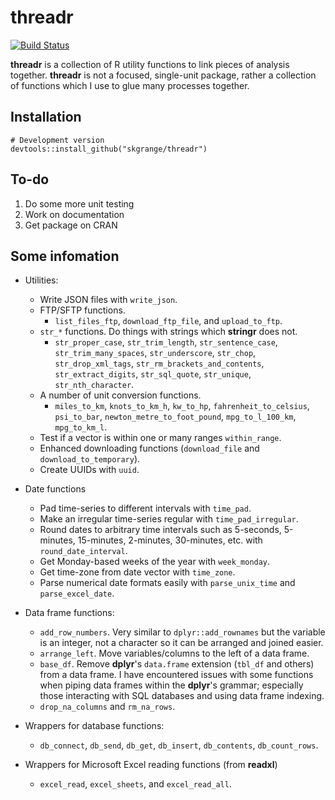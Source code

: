 # **threadr**

[![Build Status](https://travis-ci.org/skgrange/threadr.svg?branch=master)](https://travis-ci.org/skgrange/threadr)

**threadr** is a collection of R utility functions to link pieces of analysis together. **threadr** is not a focused, single-unit package, rather a collection of functions which I use to glue many processes together.

## Installation

```
# Development version
devtools::install_github("skgrange/threadr")
```

## To-do

  1. Do some more unit testing
  2. Work on documentation
  3. Get package on CRAN
  
## Some infomation

  - Utilities:
    - Write JSON files with `write_json`. 
    - FTP/SFTP functions. 
      - `list_files_ftp`, `download_ftp_file`, and `upload_to_ftp`.
    - `str_*` functions. Do things with strings which **stringr** does not. 
      - `str_proper_case`, `str_trim_length`, `str_sentence_case`, `str_trim_many_spaces`, `str_underscore`, `str_chop`, `str_drop_xml_tags`, `str_rm_brackets_and_contents`, `str_extract_digits`, `str_sql_quote`, `str_unique`, `str_nth_character`.
    - A number of unit conversion functions.
      - `miles_to_km`, `knots_to_km_h`, `kw_to_hp`, `fahrenheit_to_celsius`, `psi_to_bar`, `newton_metre_to_foot_pound`, `mpg_to_l_100_km`, `mpg_to_km_l`. 
    - Test if a vector is within one or many ranges `within_range`.
    - Enhanced downloading functions (`download_file` and `download_to_temporary`). 
    - Create UUIDs with `uuid`. 

  - Date functions
    - Pad time-series to different intervals with `time_pad`. 
    - Make an irregular time-series regular with `time_pad_irregular`. 
    - Round dates to arbitrary time intervals such as 5-seconds, 5-minutes, 15-minutes, 2-minutes, 30-minutes, etc. with `round_date_interval`.
    - Get Monday-based weeks of the year with `week_monday`. 
    - Get time-zone from date vector with `time_zone`.
    - Parse numerical date formats easily with `parse_unix_time` and `parse_excel_date`.
    
  - Data frame functions: 
    - `add_row_numbers`. Very similar to `dplyr::add_rownames` but the variable is an integer, not a character so it can be arranged and joined easier. 
    - `arrange_left`. Move variables/columns to the left of a data frame. 
    - `base_df`. Remove **dplyr**'s `data.frame` extension (`tbl_df` and others) from a data frame. I have encountered issues with some functions when piping data frames within the **dplyr**'s grammar; especially those interacting with SQL databases and using data frame indexing. 
    - `drop_na_columns` and `rm_na_rows`.
    
  - Wrappers for database functions:
    - `db_connect`, `db_send`, `db_get`, `db_insert`, `db_contents`, `db_count_rows`. 
    
  - Wrappers for Microsoft Excel reading functions (from **readxl**)
    - `excel_read`, `excel_sheets`, and `excel_read_all`.

